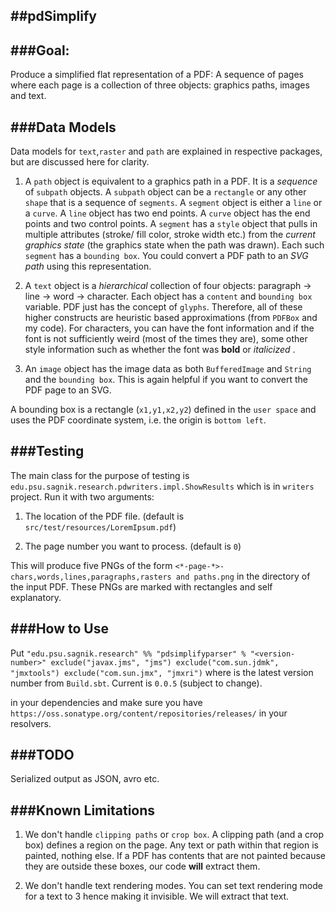 ##pdSimplify 
---------------------------------

###Goal: 
----------

Produce a simplified flat representation of a PDF: A sequence of pages where each page is a collection of three objects: graphics paths, images and text. 

###Data Models
---------------
Data models for `text`,`raster` and `path` are explained in respective packages, but are discussed here for clarity.

1. A `path` object is equivalent to a graphics path in a PDF. It is a _sequence_ of `subpath` objects. A `subpath` object can be a `rectangle` or any other `shape` that is a sequence of `segments`. A `segment` object is either a `line` or a `curve`. A `line` object has two end points. A `curve` object has the end points and two control points. A `segment` has a `style` object that pulls in multiple attributes (stroke/ fill color, stroke width etc.) from the _current graphics state_ (the graphics state when the path was drawn). Each such `segment` has a `bounding box`. You could convert a PDF path to an _SVG path_ using this representation. 

2. A `text` object is a _hierarchical_ collection of four objects: paragraph -> line -> word -> character. Each object has a `content` and `bounding box` variable. PDF just has the concept of `glyphs`. Therefore, all of these higher constructs are heuristic based approximations (from `PDFBox` and my code). For characters, you can have the font information and if the font is not sufficiently weird (most of the times they are), some other style information such as whether the font was **bold** or _italicized_ . 

3. An `image` object has the image data as both `BufferedImage` and `String` and the `bounding box`. This is again helpful if you want to convert the PDF page to an SVG.  

A bounding box is a rectangle (`x1,y1,x2,y2`) defined in the `user space` and uses the PDF coordinate system, i.e. the origin is `bottom left`.

###Testing
-----------
The main class for the purpose of testing is `edu.psu.sagnik.research.pdwriters.impl.ShowResults` which is in `writers` project. Run it with two arguments: 

1. The location of the PDF file. (default is `src/test/resources/LoremIpsum.pdf`)
  
2. The page number you want to process. (default is `0`)
 
This will produce five PNGs of the form `<*-page-*>-chars,words,lines,paragraphs,rasters and paths.png` in the directory of the input PDF. These PNGs are marked with rectangles and self explanatory.


###How to Use
------------
Put `"edu.psu.sagnik.research" %% "pdsimplifyparser" % "<version-number>" exclude("javax.jms", "jms") exclude("com.sun.jdmk", "jmxtools") exclude("com.sun.jmx", "jmxri")` where <version-number> is the latest version number from `Build.sbt`. Current is `0.0.5` (subject to change).
 
in your dependencies and make sure you have `https://oss.sonatype.org/content/repositories/releases/` in your resolvers.   
  
###TODO
------------

Serialized output as JSON, avro etc.

###Known Limitations
--------------------
1. We don't handle `clipping paths` or `crop box`. A clipping path (and a crop box) defines a region on the page. Any text or path within that region is painted, nothing else. If a PDF has contents that are not painted because they are outside these boxes, our code **will** extract them.
  
2. We don't handle text rendering modes. You can set text rendering mode for a text to 3 hence making it invisible. We will extract that text.
   
    

